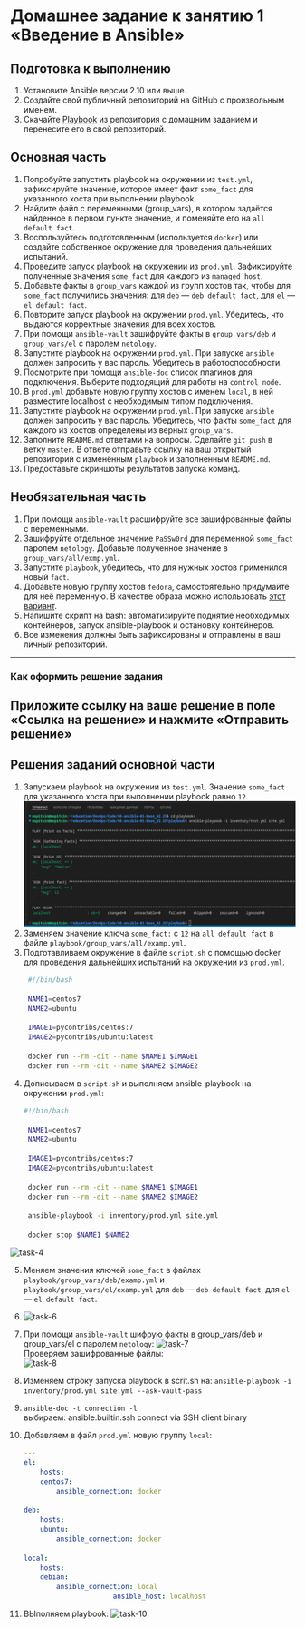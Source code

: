 # Домашнее задание к занятию 1 «Введение в Ansible»

## Подготовка к выполнению

1. Установите Ansible версии 2.10 или выше.
2. Создайте свой публичный репозиторий на GitHub с произвольным именем.
3. Скачайте [Playbook](./playbook/) из репозитория с домашним заданием и перенесите его в свой репозиторий.

## Основная часть

1. Попробуйте запустить playbook на окружении из `test.yml`, зафиксируйте значение, которое имеет факт `some_fact` для указанного хоста при выполнении playbook.
2. Найдите файл с переменными (group_vars), в котором задаётся найденное в первом пункте значение, и поменяйте его на `all default fact`.
3. Воспользуйтесь подготовленным (используется `docker`) или создайте собственное окружение для проведения дальнейших испытаний.
4. Проведите запуск playbook на окружении из `prod.yml`. Зафиксируйте полученные значения `some_fact` для каждого из `managed host`.
5. Добавьте факты в `group_vars` каждой из групп хостов так, чтобы для `some_fact` получились значения: для `deb` — `deb default fact`, для `el` — `el default fact`.
6.  Повторите запуск playbook на окружении `prod.yml`. Убедитесь, что выдаются корректные значения для всех хостов.
7. При помощи `ansible-vault` зашифруйте факты в `group_vars/deb` и `group_vars/el` с паролем `netology`.
8. Запустите playbook на окружении `prod.yml`. При запуске `ansible` должен запросить у вас пароль. Убедитесь в работоспособности.
9. Посмотрите при помощи `ansible-doc` список плагинов для подключения. Выберите подходящий для работы на `control node`.
10. В `prod.yml` добавьте новую группу хостов с именем  `local`, в ней разместите localhost с необходимым типом подключения.
11. Запустите playbook на окружении `prod.yml`. При запуске `ansible` должен запросить у вас пароль. Убедитесь, что факты `some_fact` для каждого из хостов определены из верных `group_vars`.
12. Заполните `README.md` ответами на вопросы. Сделайте `git push` в ветку `master`. В ответе отправьте ссылку на ваш открытый репозиторий с изменённым `playbook` и заполненным `README.md`.
13. Предоставьте скриншоты результатов запуска команд.

## Необязательная часть

1. При помощи `ansible-vault` расшифруйте все зашифрованные файлы с переменными.
2. Зашифруйте отдельное значение `PaSSw0rd` для переменной `some_fact` паролем `netology`. Добавьте полученное значение в `group_vars/all/exmp.yml`.
3. Запустите `playbook`, убедитесь, что для нужных хостов применился новый `fact`.
4. Добавьте новую группу хостов `fedora`, самостоятельно придумайте для неё переменную. В качестве образа можно использовать [этот вариант](https://hub.docker.com/r/pycontribs/fedora).
5. Напишите скрипт на bash: автоматизируйте поднятие необходимых контейнеров, запуск ansible-playbook и остановку контейнеров.
6. Все изменения должны быть зафиксированы и отправлены в ваш личный репозиторий.

---

### Как оформить решение задания

Приложите ссылку на ваше решение в поле «Ссылка на решение» и нажмите «Отправить решение»
---


## Решения заданий основной части
1. Запускаем playbook на окружении из `test.yml`. Значение `some_fact` для указанного хоста при выполнении playbook равно `12`.  
   ![task-1](screenshots/task-1.png)  
2. Заменяем значение ключа `some_fact:` с `12` на `all default fact`  в файле `playbook/group_vars/all/examp.yml`.  
3. Подготавливаем окружение в файле `script.sh` с помощью docker для проведения дальнейших испытаний на окружении из `prod.yml`.
   ```bash
    #!/bin/bash

    NAME1=centos7
    NAME2=ubuntu

    IMAGE1=pycontribs/centos:7
    IMAGE2=pycontribs/ubuntu:latest

    docker run --rm -dit --name $NAME1 $IMAGE1
    docker run --rm -dit --name $NAME2 $IMAGE2
    ```
4. Дописываем в `script.sh` и выполняем ansible-playbook на окружении `prod.yml`:
   ```bash
   #!/bin/bash

    NAME1=centos7
    NAME2=ubuntu

    IMAGE1=pycontribs/centos:7
    IMAGE2=pycontribs/ubuntu:latest

    docker run --rm -dit --name $NAME1 $IMAGE1
    docker run --rm -dit --name $NAME2 $IMAGE2

    ansible-playbook -i inventory/prod.yml site.yml

    docker stop $NAME1 $NAME2
    ```  

 ![task-4](screenshots/task-4.png)  

5. Меняем значения ключей `some_fact` в файлах `playbook/group_vars/deb/examp.yml` и `playbook/group_vars/el/examp.yml` для `deb` — `deb default fact`, для `el` — `el default fact`.  
6.  ![task-6](screenshots/task-6.png)   
7.  При помощи `ansible-vault` шифрую факты в group_vars/deb и group_vars/el с паролем `netology`:
    ![task-7](screenshots/task-7.png)   
    Проверяем зашифрованные файлы:  
    ![task-8](screenshots/task-8.png)   
8. Изменяем строку запуска playbook в scrit.sh на:  `ansible-playbook -i inventory/prod.yml site.yml --ask-vault-pass`  
9. `ansible-doc -t connection -l`  
    выбираем: ansible.builtin.ssh      connect via SSH client binary  
10. Добавляем в файл `prod.yml` новую группу `local`:
    ```yml
    ---
    el:
        hosts:
        centos7:
            ansible_connection: docker
    
    deb:
        hosts:
        ubuntu:
            ansible_connection: docker
    
    local:
        hosts:
        debian:
            ansible_connection: local
                          ansible_host: localhost
    ```   
    
11. ВЫполняем playbook:
    ![task-10](screenshots/task-10.png)  